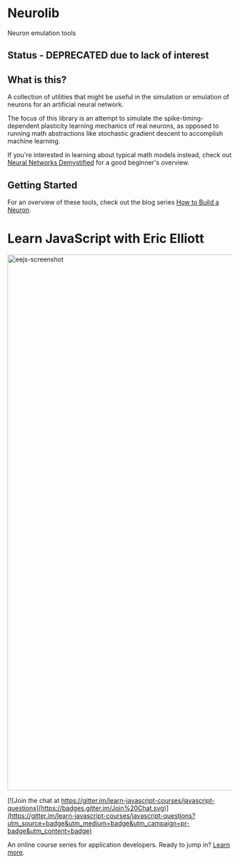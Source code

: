 # Neurolib

Neuron emulation tools

## Status - DEPRECATED due to lack of interest

## What is this?

A collection of utilities that might be useful in the simulation or emulation of neurons for an artificial neural network.

The focus of this library is an attempt to simulate the spike-timing-dependent plasticity learning mechanics of real neurons, as opposed to running math abstractions like stochastic gradient descent to accomplish machine learning.

If you're interested in learning about typical math models instead, check out [Neural Networks Demystified](https://www.youtube.com/watch?v=bxe2T-V8XRs) for a good beginner's overview.

## Getting Started

For an overview of these tools, check out the blog series [How to Build a Neuron](https://medium.com/javascript-scene/how-to-build-a-neuron-exploring-ai-in-javascript-pt-1-c2726f1f02b2).


Learn JavaScript with Eric Elliott
==================================
<a href="https://ericelliottjs.com"><img width="1200" alt="eejs-screenshot" src="https://cloud.githubusercontent.com/assets/364727/8640836/76d86618-28c3-11e5-8b6e-27d9cd72180e.png"></a>

[![Join the chat at https://gitter.im/learn-javascript-courses/javascript-questions](https://badges.gitter.im/Join%20Chat.svg)](https://gitter.im/learn-javascript-courses/javascript-questions?utm_source=badge&utm_medium=badge&utm_campaign=pr-badge&utm_content=badge)

An online course series for application developers. Ready to jump in? [Learn more](https://ericelliottjs.com/).
